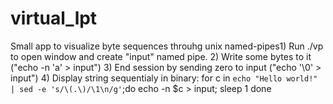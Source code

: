 virtual_lpt
===========

Small app to visualize byte sequences throuhg unix named-pipes1) Run ./vp to open window and create "input" named pipe.
2) Write some bytes to it ("echo -n 'a' > input")
3) End session by sending zero to input ("echo '\0' > input")
4) Display string sequentialy in binary:
    for c in `echo "Hello world!" | sed -e 's/\(.\)/\1\n/g'`;do
    echo -n $c > input; sleep 1
    done
